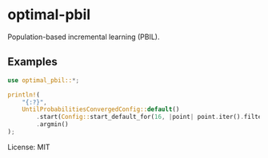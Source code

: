 # optimal-pbil

Population-based incremental learning (PBIL).

## Examples

```rust
use optimal_pbil::*;

println!(
    "{:?}",
    UntilProbabilitiesConvergedConfig::default()
        .start(Config::start_default_for(16, |point| point.iter().filter(|x| **x).count()))
        .argmin()
);
```

License: MIT
